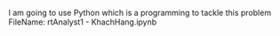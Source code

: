 I am going to use Python which is a programming to tackle this problem
FileName: rtAnalyst1 - KhachHang.ipynb